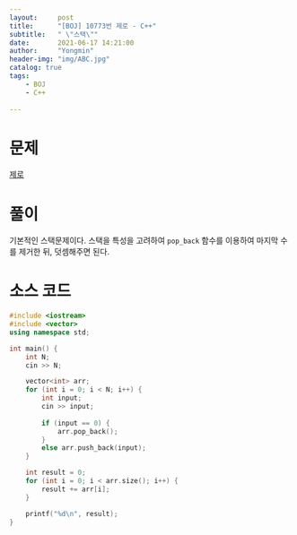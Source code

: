 ```yaml
---
layout:     post
title:      "[BOJ] 10773번 제로 - C++"
subtitle:   " \"스택\""
date:       2021-06-17 14:21:00
author:     "Yongmin"
header-img: "img/ABC.jpg"
catalog: true
tags:
    - BOJ
    - C++
  
---
```


# 문제
[제로](https://www.acmicpc.net/problem/10773)

# 풀이
기본적인 스택문제이다. 스택을 특성을 고려하여 ```pop_back``` 함수를 이용하여 마지막 수를 제거한 뒤, 덧셈해주면 된다.

# 소스 코드
```c++
#include <iostream>
#include <vector>
using namespace std;

int main() {
	int N;
	cin >> N;

	vector<int> arr;
	for (int i = 0; i < N; i++) {
		int input;
		cin >> input;
		
		if (input == 0) {
			arr.pop_back();
		}
		else arr.push_back(input);
	}

	int result = 0;
	for (int i = 0; i < arr.size(); i++) {
		result += arr[i];
	}

	printf("%d\n", result);
}
```
